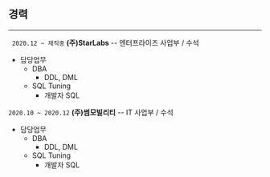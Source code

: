 ## 경력<br>
-----------
``` 2020.12 ~ 재직중``` **(주)StarLabs**   -- 엔터프라이즈 사업부 / 수석

 * 담당업무
   - DBA
     + DDL, DML
   - SQL Tuning
     + 개발자 SQL   

``` 2020.10 ~ 2020.12 ``` **(주)썸모빌리티** -- IT 사업부 / 수석   
 
 * 담당업무
   - DBA
     + DDL, DML
   - SQL Tuning
     + 개발자 SQL   